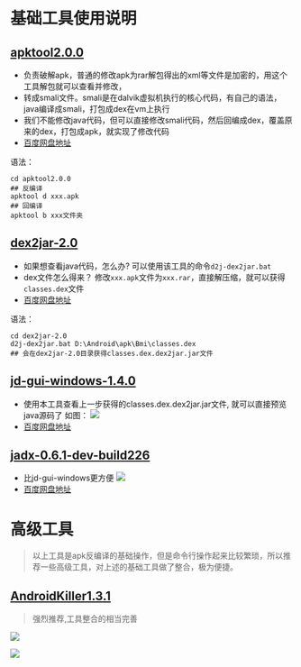 # 基础工具使用说明

## [apktool2.0.0](https://ibotpeaches.github.io/Apktool/)

* 负责破解apk，普通的修改apk为rar解包得出的xml等文件是加密的，用这个工具解包就可以查看并修改，
* 转成smali文件。smali是在dalvik虚拟机执行的核心代码，有自己的语法，java编译成smali，打包成dex在vm上执行
* 我们不能修改java代码，但可以直接修改smali代码，然后回编成dex，覆盖原来的dex，打包成apk，就实现了修改代码
* [百度网盘地址](http://pan.baidu.com/s/1miB7FIC)

语法：
```
cd apktool2.0.0
## 反编译
apktool d xxx.apk 
## 回编译
apktool b xxx文件夹
```

## [dex2jar-2.0](https://github.com/pxb1988/dex2jar)

* 如果想查看java代码，怎么办?
可以使用该工具的命令`d2j-dex2jar.bat`
* dex文件怎么得来？
修改`xxx.apk`文件为`xxx.rar`，直接解压缩，就可以获得`classes.dex`文件
* [百度网盘地址](http://pan.baidu.com/s/1jINNbEI)

语法：
```
cd dex2jar-2.0
d2j-dex2jar.bat D:\Android\apk\Bmi\classes.dex
## 会在dex2jar-2.0目录获得classes.dex.dex2jar.jar文件
```

## [jd-gui-windows-1.4.0](http://jd.benow.ca/)

* 使用本工具查看上一步获得的classes.dex.dex2jar.jar文件,
就可以直接预览java源码了
如图：
![](https://camo.githubusercontent.com/8286f65f4b148a27de05a78fa366074543e89ce3/687474703a2f2f6a642e62656e6f772e63612f696d672f73637265656e73686f7431372e706e67)
* [百度网盘地址](http://pan.baidu.com/s/1o8tmGsy)

## [jadx-0.6.1-dev-build226](https://github.com/skylot/jadx/tree/master/jadx-gui/src/main/java/jadx/gui)

* 比jd-gui-windows更方便 
![](https://camo.githubusercontent.com/bd3c0ea851c23c4535e43590a86c940a0786faa6/687474703a2f2f736b796c6f742e6769746875622e696f2f6a6164782f6a6164782d6775692e706e67)
* [百度网盘地址](http://pan.baidu.com/s/1gfM7lw3)

# 高级工具

>以上工具是apk反编译的基础操作，但是命令行操作起来比较繁琐，所以推荐一些高级工具，对上述的基础工具做了整合，极为便捷。

## [AndroidKiller1.3.1](http://www.pd521.com/forum.php?mod=viewthread&tid=136&extra=page%3D1&page=1)

>强烈推荐,工具整合的相当完善

![](https://github.com/hammercui/android-reverse/raw/master/preview/apkkill1.png)

![](https://github.com/hammercui/android-reverse/raw/master/preview/apkkill2.png)
